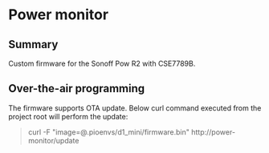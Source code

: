 # Power monitor
## Summary

Custom firmware for the Sonoff Pow R2 with CSE7789B.

## Over-the-air programming

The firmware supports OTA update. Below curl command executed from the project root will perform the update:
> curl -F "image=@.pioenvs/d1_mini/firmware.bin" http://power-monitor/update
